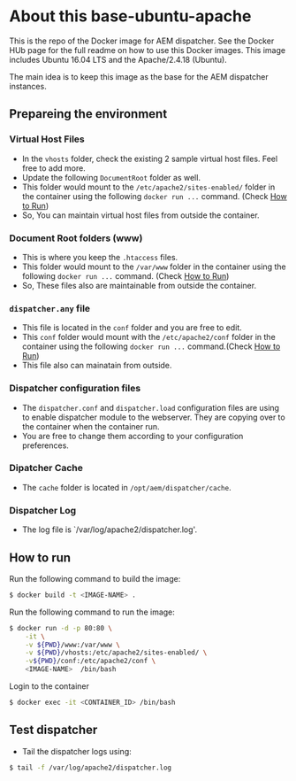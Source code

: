# About this base-ubuntu-apache
This is the repo of the Docker image for AEM dispatcher. See the Docker HUb page for the full readme on  how to use this Docker images.
This image includes Ubuntu 16.04 LTS and the Apache/2.4.18 (Ubuntu).

The main idea is to keep this image as the base for the AEM dispatcher instances.

## Prepareing the environment
### Virtual Host Files
* In the `vhosts` folder, check the existing 2 sample virtual host files. Feel free to add more.
* Update the following `DocumentRoot` folder as well.
* This folder would mount to the `/etc/apache2/sites-enabled/` folder in the container using the following `docker run ...` command. (Check [How to Run](https://github.com/CHEPROXIMITY/docker-aem/tree/develop/base-ubuntu-apache#how-to-run))
* So, You can maintain virtual host files from outside the container.

### Document Root folders (www)
* This is where you keep the `.htaccess` files.
* This folder would mount to the `/var/www` folder in the container using the following `docker run ...` command. (Check [How to Run](https://github.com/CHEPROXIMITY/docker-aem/tree/develop/base-ubuntu-apache#how-to-run))
* So, These files also are maintainable from outside the container.

### `dispatcher.any` file
* This file is located in the `conf` folder and you are free to edit.
* This `conf` folder would mount with the `/etc/apache2/conf` folder in the container using the following `docker run ...` command.(Check [How to Run](https://github.com/CHEPROXIMITY/docker-aem/tree/develop/base-ubuntu-apache#how-to-run))
* This file also can mainatain from outside.

### Dispatcher configuration files
* The `dispatcher.conf` and `dispatcher.load` configuration files are using to enable dispatcher module to the webserver. They are copying over to the container when the container run.
* You are free to change them according to your configuration preferences. 

### Dipatcher Cache
* The `cache` folder is located in `/opt/aem/dispatcher/cache`.

### Dispatcher Log
* The log file is `/var/log/apache2/dispatcher.log'. 

## How to run
Run the following command to build the image:
```bash
$ docker build -t <IMAGE-NAME> .
```

Run the following command to run the image:
```bash
$ docker run -d -p 80:80 \
    -it \
    -v ${PWD}/www:/var/www \
    -v ${PWD}/vhosts:/etc/apache2/sites-enabled/ \
    -v${PWD}/conf:/etc/apache2/conf \
    <IMAGE-NAME>  /bin/bash
```

Login to the container 
```bash
$ docker exec -it <CONTAINER_ID> /bin/bash
```

## Test dispatcher
* Tail the dispatcher logs using:
```bash
$ tail -f /var/log/apache2/dispatcher.log
```


